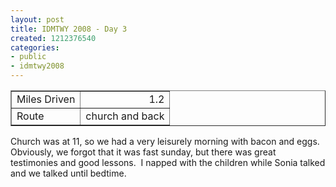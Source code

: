 ```yaml
---
layout: post
title: IDMTWY 2008 - Day 3
created: 1212376540
categories:
- public
- idmtwy2008
---
```

<p>
<table cellspacing="1" cellpadding="1" border="1" width="0">
    <tbody>
        <tr>
            <td>Miles Driven</td>
            <td align="right">1.2</td>
        </tr>
        <tr>
            <td>Route</td>
            <td>church and back</td>
        </tr>
    </tbody>
</table>
</p>
<p>Church was at 11, so we had a very leisurely morning with bacon and eggs.&nbsp; Obviously, we forgot that it was fast sunday, but there was great testimonies and good lessons.&nbsp; I napped with the children while Sonia talked and we talked until bedtime.</p>
